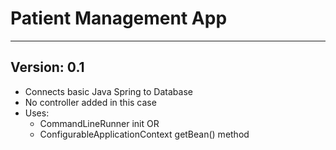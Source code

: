 # Patient Management App


---
## Version: 0.1
- Connects basic Java Spring to Database
- No controller added in this case
- Uses:
  - CommandLineRunner init OR
  - ConfigurableApplicationContext getBean() method